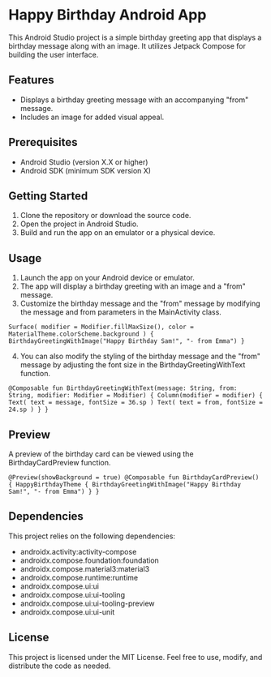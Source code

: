 # Happy Birthday Android App

This Android Studio project is a simple birthday greeting app that displays a birthday message along with an image. It utilizes Jetpack Compose for building the user interface.

## Features

- Displays a birthday greeting message with an accompanying "from" message.
- Includes an image for added visual appeal.

## Prerequisites

- Android Studio (version X.X or higher)
- Android SDK (minimum SDK version X)

## Getting Started

1. Clone the repository or download the source code.
2. Open the project in Android Studio.
3. Build and run the app on an emulator or a physical device.

## Usage

1. Launch the app on your Android device or emulator.
2. The app will display a birthday greeting with an image and a "from" message.
3. Customize the birthday message and the "from" message by modifying the message and from parameters in the MainActivity class.

`Surface(
modifier = Modifier.fillMaxSize(),
color = MaterialTheme.colorScheme.background
) {
BirthdayGreetingWithImage("Happy Birthday Sam!", "- from Emma")
}`

4. You can also modify the styling of the birthday message and the "from" message by adjusting the font size in the BirthdayGreetingWithText function.

`@Composable
fun BirthdayGreetingWithText(message: String, from: String, modifier: Modifier = Modifier) {
Column(modifier = modifier) {
Text(
text = message,
fontSize = 36.sp
)
Text(
text = from,
fontSize = 24.sp
)
}
}`

## Preview

A preview of the birthday card can be viewed using the BirthdayCardPreview function.

`@Preview(showBackground = true)
@Composable
fun BirthdayCardPreview() {
HappyBirthdayTheme {
BirthdayGreetingWithImage("Happy Birthday Sam!", "- from Emma")
}
}`

## Dependencies

This project relies on the following dependencies:

- androidx.activity:activity-compose
- androidx.compose.foundation:foundation
- androidx.compose.material3:material3
- androidx.compose.runtime:runtime
- androidx.compose.ui:ui
- androidx.compose.ui:ui-tooling
- androidx.compose.ui:ui-tooling-preview
- androidx.compose.ui:ui-unit

## License

This project is licensed under the MIT License. Feel free to use, modify, and distribute the code as needed.
